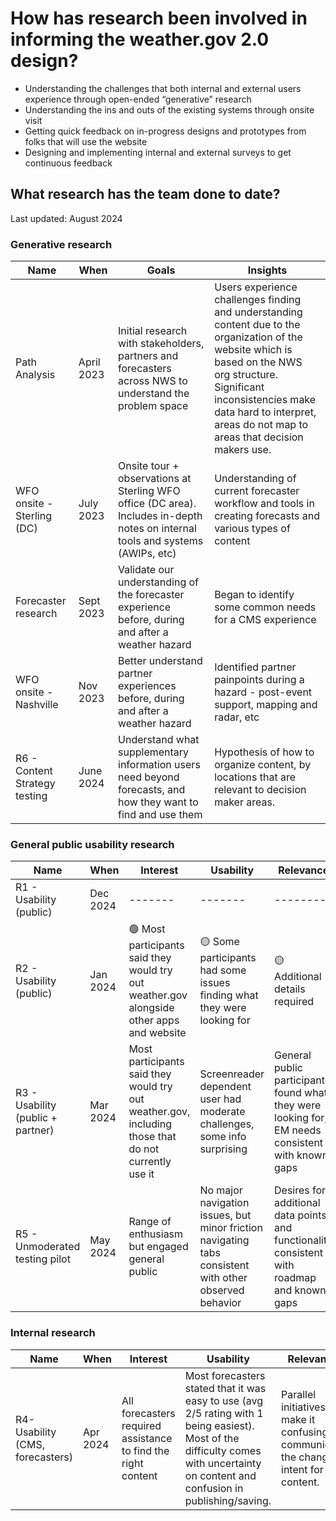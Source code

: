 <h1> How has research been involved in informing the weather.gov 2.0 design? </h1>

* Understanding the challenges that both internal and external users experience through open-ended “generative” research 
* Understanding the ins and outs of the existing systems through onsite visit 
* Getting quick feedback on in-progress designs and prototypes from folks that will use the website
* Designing and implementing internal and external surveys to get continuous feedback 

<h2> What research has the team done to date? </h2>
<p>Last updated: August 2024 </p>

<h3> Generative research </h3>

| Name  | When  | Goals  | Insights  |
| -------- | ------- | -------- | ------- |
| Path Analysis | April 2023 | Initial research with stakeholders, partners and forecasters across NWS to understand the problem space | Users experience challenges finding and understanding content due to the organization of the website which is based on the NWS org structure. Significant inconsistencies make data hard to interpret, areas do not map to areas that decision makers use. |
| WFO onsite - Sterling (DC) | July 2023 | Onsite tour + observations at Sterling WFO office (DC area). Includes in-depth notes on internal tools and systems (AWIPs, etc) | Understanding of current forecaster workflow and tools in creating forecasts and various types of content  |
| Forecaster research | Sept 2023 | Validate our understanding of the forecaster experience before, during and after a weather hazard | Began to identify some common needs for a CMS experience |
| WFO onsite - Nashville | Nov 2023 | Better understand partner experiences before, during and after a weather hazard | Identified partner painpoints during a hazard - post-event support, mapping and radar, etc |
| R6 - Content Strategy testing | June 2024 | Understand what supplementary information users need beyond forecasts, and how they want to find and use them | Hypothesis of how to organize content, by locations that are relevant to decision maker areas.  |


<h3> General public usability research </h3>

| Name  | When  | Interest  | Usability| Relevance| Comprehension|
| -------- | ------- | -------- | ------- |------- | -------- |
| R1 - Usability (public) | Dec 2024 | ------- |------- | -------- |
| R2 - Usability (public) | Jan 2024 |  🟢 Most participants said they would try out weather.gov alongside other apps and website | 🟡 Some participants had some issues finding what they were looking for | 🟡 Additional details required | 🟡 Issues interpreting metrics |
| R3 - Usability (public + partner)| Mar 2024 | Most participants said they would try out weather.gov, including those that do not currently use it | Screenreader dependent user had moderate challenges, some info surprising | General public participants found what they were looking for, EM needs consistent with known gaps| Minor issues, most comprehensive issues resolved |
| R5 - Unmoderated testing pilot | May 2024 | Range of enthusiasm but engaged general public  | No major navigation issues, but minor friction navigating tabs consistent with other observed behavior | Desires for additional data points and functionality consistent with roadmap and known gaps | No major issues |

<h3> Internal research </h3>

| Name  | When  | Interest  | Usability| Relevance| Comprehension|
| -------- | ------- | -------- | ------- |------- | -------- |
| R4- Usability (CMS, forecasters) | Apr 2024 | All forecasters required assistance to find the right content | Most forecasters stated that it was easy to use (avg 2/5 rating with 1 being easiest). Most of the difficulty comes with uncertainty on content and confusion in publishing/saving.  | Parallel initiatives make it confusing to communicate the changed intent for content. | Supports general workflow but does not support recent innovations in workflows |


